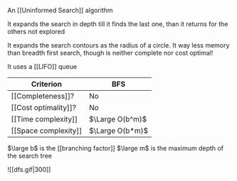 
An [[Uninformed Search]] algorithm

It expands the search in depth till it finds the last one, than it returns for the others not explored

It expands the search contours as the radius of a circle. It way less memory than breadth first search, though is neither complete nor cost optimal!

It uses a [[LIFO]] queue

| Criterion | BFS |
| --------- | --- |
| [[Completeness]]? | No |
| [[Cost optimality]]? | No |
| [[Time complexity]] | $\Large O(b^m)$ |
| [[Space complexity]] | $\Large O(b*m)$ |
$\large b$ is the [[branching factor]]
$\large m$ is the maximum depth of the search tree

![[dfs.gif|300]]